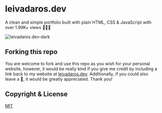 # leivadaros.dev
A clean and simple portfolio built with plain HTML, CSS & JavaScript with over 1.99K+ views 👨‍🚀🚀

![leivadaros dev-dark](https://user-images.githubusercontent.com/16403754/216844680-3b416a3c-5bf9-4e03-b471-72821efa4957.png)

## Forking this repo
You are welcome to fork and use this repo as you wish for your personal website, however, it would be really kind if you give me credit by including a link back to my website at [leivadaros.dev](http://leivadaros.dev). Additionally, if you could also leave a 🌟, it would be greatly appreciated. Thank you!

## Copyright & License
[MIT](https://github.com/paraskevasleivadaros/leivadaros.dev/blob/main/LICENSE)
